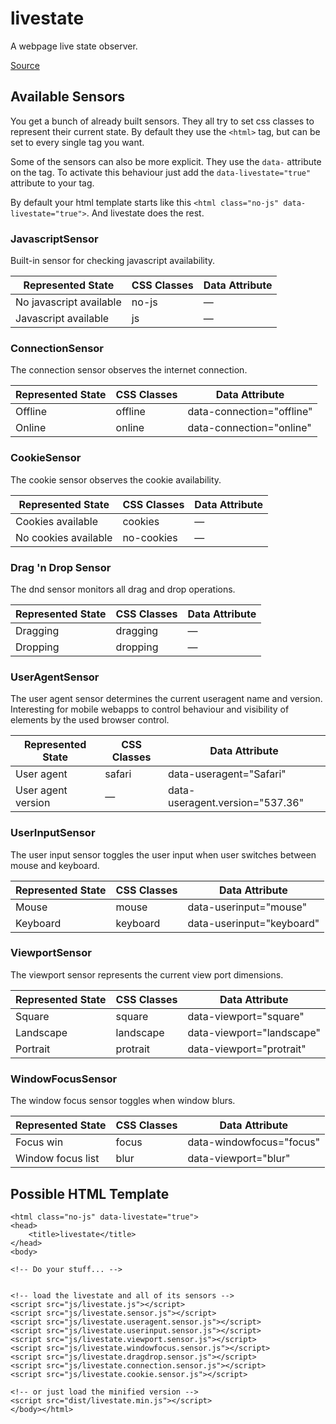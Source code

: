 livestate
=========

A webpage live state observer.


[Source](https://raw.githubusercontent.com/rokde/livestate/master/README.html "Permalink to ")


## Available Sensors

You get a bunch of already built sensors. They all try to set css classes to represent their current state. By default they use the `<html>` tag, but can be set to every single tag you want.

Some of the sensors can also be more explicit. They use the `data-` attribute on the tag. To activate this behaviour just add the `data-livestate="true"` attribute to your tag.

By default your html template starts like this `<html class="no-js" data-livestate="true">`. And livestate does the rest.


### JavascriptSensor

Built-in sensor for checking javascript availability.



| Represented State       | CSS Classes | Data Attribute |
| ----------------------- | ----------- | -------------- |
| No javascript available | no-js       | —              |
| Javascript available    | js          | —              |



### ConnectionSensor

The connection sensor observes the internet connection.



| Represented State | CSS Classes | Data Attribute            |
| ----------------- | ----------- | ------------------------- |
| Offline           | offline     | data-connection="offline" |
| Online            | online      | data-connection="online"  |



### CookieSensor

The cookie sensor observes the cookie availability.



| Represented State    | CSS Classes | Data Attribute |
| -------------------- | ----------- | -------------- |
| Cookies available    | cookies     | —              |
| No cookies available | no-cookies  | —              |



### Drag 'n Drop Sensor

The dnd sensor monitors all drag and drop operations.



| Represented State | CSS Classes | Data Attribute |
| ----------------- | ----------- | -------------- |
| Dragging          | dragging    | —              |
| Dropping          | dropping    | —              |



### UserAgentSensor

The user agent sensor determines the current useragent name and version. Interesting for mobile webapps to control behaviour and visibility of elements by the used browser control.



| Represented State  | CSS Classes | Data Attribute                  |
| ------------------ | ----------- | ------------------------------- |
| User agent         | safari      | data-useragent="Safari"         |
| User agent version | —           | data-useragent.version="537.36" |



### UserInputSensor

The user input sensor toggles the user input when user switches between mouse and keyboard.



| Represented State | CSS Classes | Data Attribute            |
| ----------------- | ----------- | ------------------------- |
| Mouse             | mouse       | data-userinput="mouse"    |
| Keyboard          | keyboard    | data-userinput="keyboard" |



### ViewportSensor

The viewport sensor represents the current view port dimensions.



| Represented State | CSS Classes | Data Attribute            |
| ----------------- | ----------- | ------------------------- |
| Square            | square      | data-viewport="square"    |
| Landscape         | landscape   | data-viewport="landscape" |
| Portrait          | protrait    | data-viewport="protrait"  |



### WindowFocusSensor

The window focus sensor toggles when window blurs.



| Represented State | CSS Classes | Data Attribute           |
| ----------------- | ----------- | ------------------------ |
| Focus win         | focus       | data-windowfocus="focus" |
| Window focus list | blur        | data-viewport="blur"     |



## Possible HTML Template

	<html class="no-js" data-livestate="true">
	<head>
		<title>livestate</title>
	</head>
	<body>
	
	<!-- Do your stuff... -->
	
	
	<!-- load the livestate and all of its sensors -->
	<script src="js/livestate.js"></script>
	<script src="js/livestate.sensor.js"></script>
	<script src="js/livestate.useragent.sensor.js"></script>
	<script src="js/livestate.userinput.sensor.js"></script>
	<script src="js/livestate.viewport.sensor.js"></script>
	<script src="js/livestate.windowfocus.sensor.js"></script>
	<script src="js/livestate.dragdrop.sensor.js"></script>
	<script src="js/livestate.connection.sensor.js"></script>
	<script src="js/livestate.cookie.sensor.js"></script>
	
	<!-- or just load the minified version -->
	<script src="dist/livestate.min.js"></script>
	</body></html>
